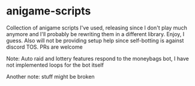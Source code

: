 # anigame-scripts

Collection of anigame scripts I've used, releasing since I don't play much anymore and I'll probably be rewriting them in a different library. Enjoy, I guess. Also will not be providing setup help since self-botting is against discord TOS. PRs are welcome

Note: Auto raid and lottery features respond to the moneybags bot, I have not implemented loops for the bot itself

Another note: stuff might be broken
